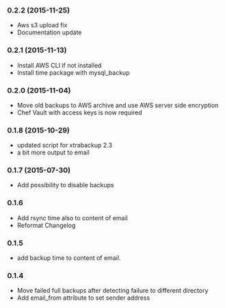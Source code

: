 ### 0.2.2 (2015-11-25)
- Aws s3 upload fix
- Documentation update

### 0.2.1 (2015-11-13)
- Install AWS CLI if not installed
- Install time package with mysql_backup

### 0.2.0 (2015-11-04)
- Move old backups to AWS archive and use AWS server side encryption
- Chef Vault with access keys is now required

### 0.1.8 (2015-10-29)

- updated script for xtrabackup 2.3
- a bit more output to email

### 0.1.7 (2015-07-30)

- Add possibility to disable backups

### 0.1.6

- Add rsync time also to content of email
- Reformat Changelog

### 0.1.5

- add backup time to content of email.

### 0.1.4

- Move failed full backups after detecting failure to different directory
- Add email_from attribute to set sender address
